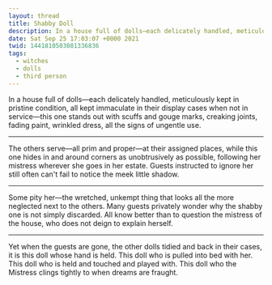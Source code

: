 ```yaml
---
layout: thread
title: Shabby Doll
description: In a house full of dolls—each delicately handled, meticulously kept in pristi...
date: Sat Sep 25 17:03:07 +0000 2021
twid: 1441810503081336836
tags:
  - witches
  - dolls
  - third person
---
```

<article class="thread">
<section class="tweet">
<p>In a house full of dolls—each delicately handled, meticulously kept in pristine condition, all kept immaculate in their display cases when not in service—this one stands out with scuffs and gouge marks, creaking joints, fading paint, wrinkled dress, all the signs of ungentle use.</p>
</section>
<hr class="tweet_sep">
<section class="tweet">
<p>The others serve—all prim and proper—at their assigned places, while this one hides in and around corners as unobtrusively as possible, following her mistress wherever she goes in her estate. Guests instructed to ignore her still often can't fail to notice the meek little shadow.</p>
</section>
<hr class="tweet_sep">
<section class="tweet">
<p>Some pity her—the wretched, unkempt thing that looks all the more neglected next to the others. Many guests privately wonder why the shabby one is not simply discarded. All know better than to question the mistress of the house, who does not deign to explain herself.</p>
</section>
<hr class="tweet_sep">
<section class="tweet">
<p>Yet when the guests are gone, the other dolls tidied and back in their cases, it is this doll whose hand is held. This doll who is pulled into bed with her. This doll who is held and touched and played with. This doll who the Mistress clings tightly to when dreams are fraught.</p>
</section>
</article>

